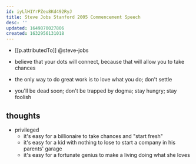 ```yaml
---
id: iyLlH1YrPZeu8Kd492RyJ
title: Steve Jobs Stanford 2005 Commencement Speech
desc: ''
updated: 1649870027806
created: 1632956131018
---
```


- [[p.attributedTo]] @steve-jobs

- believe that your dots will connect, because that will allow you to take chances
- the only way to do great work is to love what you do; don't settle
- you'll be dead soon; don't be trapped by dogma; stay hungry; stay foolish

## thoughts

- privileged
  - it's easy for a billionaire to take chances and "start fresh"
  - it's easy for a kid with nothing to lose to start a company in his parents' garage
  - it's easy for a fortunate genius to make a living doing what she loves
